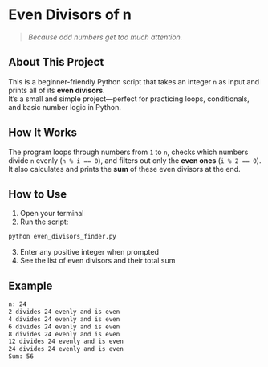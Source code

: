 # Even Divisors of n  
> *Because odd numbers get too much attention.*

## About This Project  
This is a beginner-friendly Python script that takes an integer `n` as input and prints all of its **even divisors**.  
It’s a small and simple project—perfect for practicing loops, conditionals, and basic number logic in Python.

## How It Works  
The program loops through numbers from `1` to `n`, checks which numbers divide `n` evenly (`n % i == 0`), and filters out only the **even ones** (`i % 2 == 0`).  
It also calculates and prints the **sum** of these even divisors at the end.

## How to Use  
1. Open your terminal  
2. Run the script:
```bash
python even_divisors_finder.py
```
3.	Enter any positive integer when prompted
4.	See the list of even divisors and their total sum

## Example
```bash
n: 24  
2 divides 24 evenly and is even  
4 divides 24 evenly and is even  
6 divides 24 evenly and is even  
8 divides 24 evenly and is even  
12 divides 24 evenly and is even  
24 divides 24 evenly and is even  
Sum: 56
```
